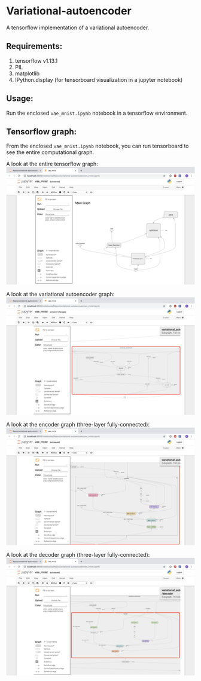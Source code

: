 # Variational-autoencoder
A tensorflow implementation of a variational autoencoder.

## Requirements:
1. tensorflow v1.13.1
2. PIL
3. matplotlib
4. IPython.display (for tensorboard visualization in a jupyter notebook)

## Usage:
Run the enclosed `vae_mnist.ipynb` notebook in a tensorflow environment.

## Tensorflow graph:

From the enclosed `vae_mnist.ipynb` notebook, you can run tensorboard to see the entire computational graph.<br>

A look at the entire tensorflow graph:<br>
![tensorflow graph](other/images/tensorflow_graph.png?raw=true "tensorflow_graph")

A look at the variational autoencoder graph:<br>
![variational autoencoder graph](other/images/variational_autoencoder.png?raw=true "variational_autoencoder")

A look at the encoder graph (three-layer fully-connected):<br>
![encoder graph](other/images/encoder.png?raw=true "encoder")

A look at the decoder graph (three-layer fully-connected):<br>
![decoder graph](other/images/decoder.png?raw=true "decoder")
